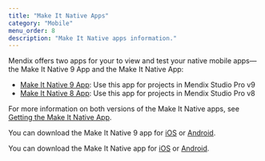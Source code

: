 ```yaml
---
title: "Make It Native Apps"
category: "Mobile"
menu_order: 8
description: "Make It Native apps information."
---
```


Mendix offers two apps for your to view and test your native mobile apps— the Make It Native 9 App and the Make It Native App:
* [Make It Native 9 App](make-it-native-9): Use this app for projects in Mendix Studio Pro v9
* [Make It Native 8 App](make-it-native-app): Use this app for projects in Mendix Studio Pro v8

For more information on both versions of the Make It Native apps, see [Getting the Make It Native App](/refguide/getting-the-make-it-native-app).

You can download the Make It Native 9 app for [iOS](https://apps.apple.com/us/app/make-it-native-9/id1542182000) or [Android](https://play.google.com/store/apps/details?id=com.mendix.developerapp.mx9).

You can download the Make It Native app for [iOS](https://apps.apple.com/app/make-it-native/id1334081181) or [Android](https://play.google.com/store/apps/details?id=com.mendix.developerapp).
